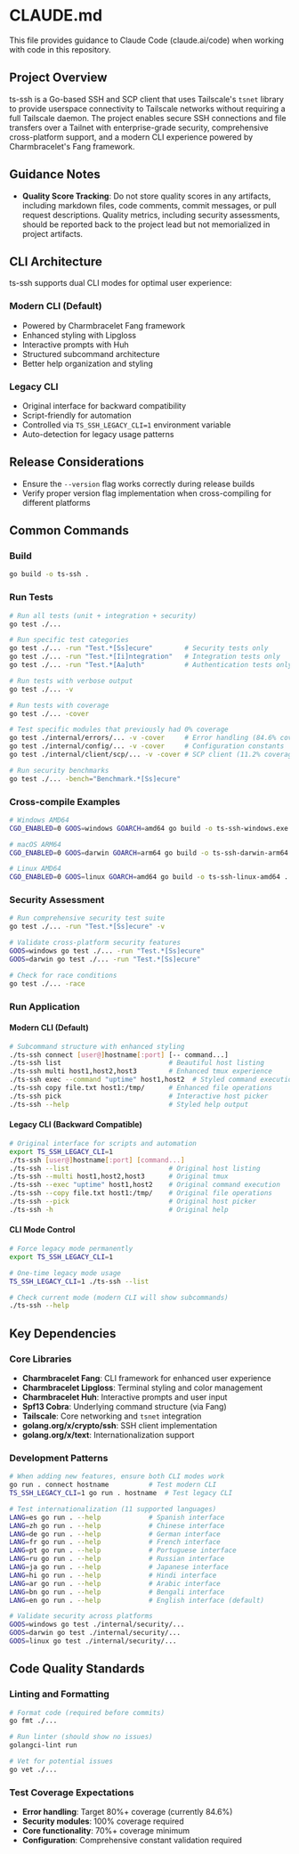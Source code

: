 # CLAUDE.md

This file provides guidance to Claude Code (claude.ai/code) when working with code in this repository.

## Project Overview

ts-ssh is a Go-based SSH and SCP client that uses Tailscale's `tsnet` library to provide userspace connectivity to Tailscale networks without requiring a full Tailscale daemon. The project enables secure SSH connections and file transfers over a Tailnet with enterprise-grade security, comprehensive cross-platform support, and a modern CLI experience powered by Charmbracelet's Fang framework.

## Guidance Notes

- **Quality Score Tracking**: Do not store quality scores in any artifacts, including markdown files, code comments, commit messages, or pull request descriptions. Quality metrics, including security assessments, should be reported back to the project lead but not memorialized in project artifacts.

## CLI Architecture

ts-ssh supports dual CLI modes for optimal user experience:

### Modern CLI (Default)
- Powered by Charmbracelet Fang framework
- Enhanced styling with Lipgloss
- Interactive prompts with Huh
- Structured subcommand architecture
- Better help organization and styling

### Legacy CLI
- Original interface for backward compatibility
- Script-friendly for automation
- Controlled via `TS_SSH_LEGACY_CLI=1` environment variable
- Auto-detection for legacy usage patterns

## Release Considerations

- Ensure the `--version` flag works correctly during release builds
- Verify proper version flag implementation when cross-compiling for different platforms

## Common Commands

### Build
```bash
go build -o ts-ssh .
```

### Run Tests
```bash
# Run all tests (unit + integration + security)
go test ./...

# Run specific test categories
go test ./... -run "Test.*[Ss]ecure"        # Security tests only
go test ./... -run "Test.*[Ii]ntegration"   # Integration tests only
go test ./... -run "Test.*[Aa]uth"          # Authentication tests only

# Run tests with verbose output
go test ./... -v

# Run tests with coverage
go test ./... -cover

# Test specific modules that previously had 0% coverage
go test ./internal/errors/... -v -cover     # Error handling (84.6% coverage)
go test ./internal/config/... -v -cover     # Configuration constants
go test ./internal/client/scp/... -v -cover # SCP client (11.2% coverage)

# Run security benchmarks
go test ./... -bench="Benchmark.*[Ss]ecure"
```

### Cross-compile Examples
```bash
# Windows AMD64
CGO_ENABLED=0 GOOS=windows GOARCH=amd64 go build -o ts-ssh-windows.exe .

# macOS ARM64
CGO_ENABLED=0 GOOS=darwin GOARCH=arm64 go build -o ts-ssh-darwin-arm64 .

# Linux AMD64
CGO_ENABLED=0 GOOS=linux GOARCH=amd64 go build -o ts-ssh-linux-amd64 .
```

### Security Assessment
```bash
# Run comprehensive security test suite
go test ./... -run "Test.*[Ss]ecure" -v

# Validate cross-platform security features
GOOS=windows go test ./... -run "Test.*[Ss]ecure"
GOOS=darwin go test ./... -run "Test.*[Ss]ecure"

# Check for race conditions
go test ./... -race
```

### Run Application

#### Modern CLI (Default)
```bash
# Subcommand structure with enhanced styling
./ts-ssh connect [user@]hostname[:port] [-- command...]
./ts-ssh list                           # Beautiful host listing
./ts-ssh multi host1,host2,host3        # Enhanced tmux experience
./ts-ssh exec --command "uptime" host1,host2  # Styled command execution
./ts-ssh copy file.txt host1:/tmp/      # Enhanced file operations
./ts-ssh pick                           # Interactive host picker
./ts-ssh --help                         # Styled help output
```

#### Legacy CLI (Backward Compatible)
```bash
# Original interface for scripts and automation
export TS_SSH_LEGACY_CLI=1
./ts-ssh [user@]hostname[:port] [command...]
./ts-ssh --list                         # Original host listing
./ts-ssh --multi host1,host2,host3      # Original tmux
./ts-ssh --exec "uptime" host1,host2    # Original command execution
./ts-ssh --copy file.txt host1:/tmp/    # Original file operations
./ts-ssh --pick                         # Original host picker
./ts-ssh -h                             # Original help
```

#### CLI Mode Control
```bash
# Force legacy mode permanently
export TS_SSH_LEGACY_CLI=1

# One-time legacy mode usage
TS_SSH_LEGACY_CLI=1 ./ts-ssh --list

# Check current mode (modern CLI will show subcommands)
./ts-ssh --help
```

## Key Dependencies

### Core Libraries
- **Charmbracelet Fang**: CLI framework for enhanced user experience
- **Charmbracelet Lipgloss**: Terminal styling and color management
- **Charmbracelet Huh**: Interactive prompts and user input
- **Spf13 Cobra**: Underlying command structure (via Fang)
- **Tailscale**: Core networking and `tsnet` integration
- **golang.org/x/crypto/ssh**: SSH client implementation
- **golang.org/x/text**: Internationalization support

### Development Patterns
```bash
# When adding new features, ensure both CLI modes work
go run . connect hostname          # Test modern CLI
TS_SSH_LEGACY_CLI=1 go run . hostname  # Test legacy CLI

# Test internationalization (11 supported languages)
LANG=es go run . --help            # Spanish interface
LANG=zh go run . --help            # Chinese interface
LANG=de go run . --help            # German interface
LANG=fr go run . --help            # French interface
LANG=pt go run . --help            # Portuguese interface
LANG=ru go run . --help            # Russian interface
LANG=ja go run . --help            # Japanese interface
LANG=hi go run . --help            # Hindi interface
LANG=ar go run . --help            # Arabic interface
LANG=bn go run . --help            # Bengali interface
LANG=en go run . --help            # English interface (default)

# Validate security across platforms
GOOS=windows go test ./internal/security/...
GOOS=darwin go test ./internal/security/...
GOOS=linux go test ./internal/security/...
```

## Code Quality Standards

### Linting and Formatting
```bash
# Format code (required before commits)
go fmt ./...

# Run linter (should show no issues)
golangci-lint run

# Vet for potential issues
go vet ./...
```

### Test Coverage Expectations
- **Error handling**: Target 80%+ coverage (currently 84.6%)
- **Security modules**: 100% coverage required
- **Core functionality**: 70%+ coverage minimum
- **Configuration**: Comprehensive constant validation required